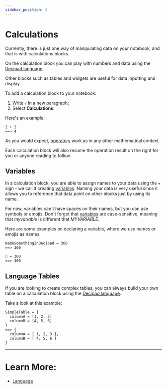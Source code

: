 ```yaml
---
sidebar_position: 8
---
```


# Calculations

Currently, there is just one way of manipulating data on your notebook, and that is with calculations blocks.

On the calculation block you can play with numbers and data using the [Decipad language](/language).

Other blocks such as tables and widgets are useful for data inputting and display.

To add a calculation block to your notebook:

1. Write `/` in a new paragraph;
2. Select **Calculations**.

Here's an example:

```deci live
2 + 2
==> 4
```

As you would expect, [operators](/language/numbers/arithmetic-functions) work as in any other mathematical context.

Each calculation block will also resume the operation result on the right for you or anyone reading to follow.

## Variables

In a calculation block, you are able to assign names to your data using the `=` sign - we call it creating [variables](/docs/language/variables). Naming your data is very useful since it allows you to reference that data point on other blocks just by using its name.

For now, variables can't have spaces on their names, but you can use symbols or emojis. Don't forget that [variables](/docs/language/variables) are case-sensitive, meaning that _myvariable_ is different that _MYVARIABLE_.

Here are some examples on declaring a variable, where we use names or emojis as names.

```deci live
NameSomethingInDecipad = 300
==> 300
```

```deci live
🐙 = 300
==> 300
```

## Language Tables

If you are looking to create complex tables, you can always build your own table on a calculation block using the [Decipad language](/docs/tables).

Take a look at this example:

```deci live
SimpleTable = {
  columnA = [1, 2, 3]
  columnB = [4, 5, 6]
}
==> {
  columnA = [ 1, 2, 3 ],
  columnB = [ 4, 5, 6 ]
}
```

---

# Learn More:

- [Language](/language)
